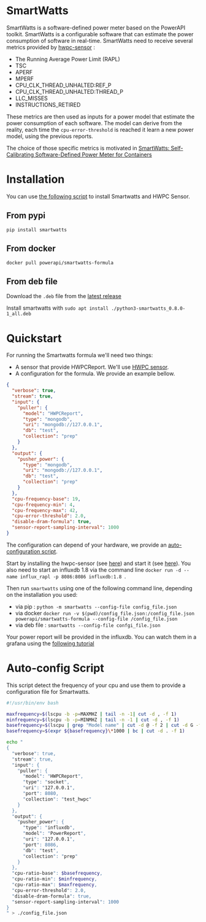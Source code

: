 # SmartWatts

SmartWatts is a software-defined power meter based on the PowerAPI toolkit.
SmartWatts is a configurable software that can estimate the power consumption of
software in real-time.
SmartWatts need to receive several metrics provided by
[hwpc-sensor](https://github.com/powerapi-ng/hwpc-sensor) :

- The Running Average Power Limit (RAPL)
- TSC
- APERF
- MPERF
- CPU_CLK_THREAD_UNHALTED:REF_P
- CPU_CLK_THREAD_UNHALTED:THREAD_P
- LLC_MISSES
- INSTRUCTIONS_RETIRED

These metrics are then used as inputs for a power model that estimate the power
consumption of each software.
The model can derive from the reality, each time the `cpu-error-threshold` is
reached it learn a new power model, using the previous reports.

The choice of those specific metrics is motivated in [SmartWatts: Self-Calibrating
Software-Defined Power Meter for Containers](https://hal.inria.fr/hal-02470128)

# Installation

You can use [the following script](./script/smartwatts_install.sh) to install Smartwatts and HWPC Sensor.

## From pypi

`pip install smartwatts`

## From docker

`docker pull powerapi/smartwatts-formula`

## From deb file

Download the `.deb` file from the [latest
release](https://github.com/powerapi-ng/smartwatts-formula/releases)

Install smartwatts with `sudo apt install ./python3-smartwatts_0.8.0-1_all.deb`

# Quickstart

For running the Smartwatts formula we'll need two things:

- A sensor that provide HWPCReport. We'll use [HWPC sensor](./hwpc-sensor.md).
- A configuration for the formula. We provide an example bellow.

```json
{
  "verbose": true,
  "stream": true,
  "input": {
    "puller": {
      "model": "HWPCReport",
      "type": "mongodb",
      "uri": "mongodb://127.0.0.1",
      "db": "test",
      "collection": "prep"
    }
  },
  "output": {
    "pusher_power": {
      "type": "mongodb",
      "uri": "mongodb://127.0.0.1",
      "db": "test",
      "collection": "prep"
    }
  },
  "cpu-frequency-base": 19,
  "cpu-frequency-min": 4,
  "cpu-frequency-max": 42,
  "cpu-error-threshold": 2.0,
  "disable-dram-formula": true,
  "sensor-report-sampling-interval": 1000
}
```

The configuration can depend of your hardware, we provide an [auto-configuration
script](./smartwatts_auto_config.md).

Start by installing the hwpc-sensor (see
[here](./hwpc-sensor.md#installation)) and start it (see
[here](./hwpc-sensor.md#quickstart)).
You also need to start an influxdb 1.8 via the command line `docker run -d --name influx_rapl -p 8086:8086 influxdb:1.8 `.

Then run `smartwatts` using one of the following command line, depending on
the installation you used:

- via pip : `python -m smartwatts --config-file config_file.json`
- via docker `docker run -v $(pwd)/config_file.json:/config_file.json powerapi/smartwatts-formula --config-file /config_file.json `
- via deb file : `smartwatts --config-file confgi_file.json`

Your power report will be provided in the influxdb. You can watch them in a
grafana using the [following tutorial](./grafana.md)

# Auto-config Script

This script detect the frequency of your cpu and use them to provide a
configuration file for Smartwatts.

```sh
#!/usr/bin/env bash

maxfrequency=$(lscpu -b -p=MAXMHZ | tail -n -1| cut -d , -f 1)
minfrequency=$(lscpu -b -p=MINMHZ | tail -n -1 | cut -d , -f 1)
basefrequency=$(lscpu | grep "Model name" | cut -d @ -f 2 | cut -d G -f 1)
basefrequency=$(expr ${basefrequency}\*1000 | bc | cut -d . -f 1)

echo "
{
  "verbose": true,
  "stream": true,
  "input": {
    "puller": {
      "model": "HWPCReport",
      "type": "socket",
      "uri": "127.0.0.1",
      "port": 8080,
      "collection": "test_hwpc"
    }
  },
  "output": {
    "pusher_power": {
      "type": "influxdb",
      "model": "PowerReport",
      "uri": "127.0.0.1",
      "port": 8086,
      "db": "test",
      "collection": "prep"
    }
  },
  "cpu-ratio-base": $basefrequency,
  "cpu-ratio-min": $minfrequency,
  "cpu-ratio-max": $maxfrequency,
  "cpu-error-threshold": 2.0,
  "disable-dram-formula": true,
  "sensor-report-sampling-interval": 1000
}
" > ./config_file.json

```
